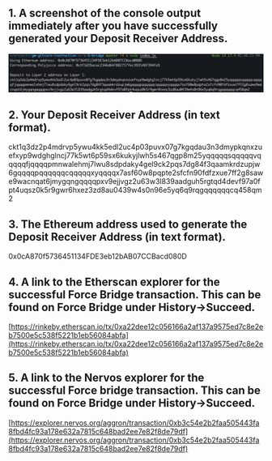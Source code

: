 ## 1. A screenshot of the console output immediately after you have successfully generated your Deposit Receiver Address.
![](./deposit_receiver_address.png)
## 2. Your Deposit Receiver Address (in text format).
ckt1q3dz2p4mdrvp5ywu4kk5edl2uc4p03puvx07g7kgqdau3n3dmypkqnxzuefxyp9wdghglncj77k5wt6p59sx6kukyjlwh5s467qgp8m25yqqqqqsqqqqqvqqqqqfjqqqqpmnwalehmj7lwu8sdpdaky4gel9ck2pqs7dg84f3qaamkrdzupjw6gqqqqpqqqqqqcqqqqqxyqqqqx7asf60w8pqpte2sfcfn90fdfzxue7ff2g8sawe9wacnqat6jmygqngqqqqpxv9ejjvgz2u63w3l839aadguh5rgtqd4devf97a0fpt4uqsz0k5r9gwr6hxez3zd8au0439w4s0n96e5yq6q9rqgqqqqqqcq458qm2
## 3. The Ethereum address used to generate the Deposit Receiver Address (in text format).
0x0cA870f5736451134FDE3eb12bAB07CCBacd080D
## 4. A link to the Etherscan explorer for the successful Force Bridge transaction. This can be found on Force Bridge under History→Succeed.
[https://rinkeby.etherscan.io/tx/0xa22dee12c056166a2af137a9575ed7c8e2eb7500e5c538f5221b1eb56084abfa](https://rinkeby.etherscan.io/tx/0xa22dee12c056166a2af137a9575ed7c8e2eb7500e5c538f5221b1eb56084abfa)
## 5. A link to the Nervos explorer for the successful Force bridge transaction. This can be found on Force Bridge under History→Succeed.
[https://explorer.nervos.org/aggron/transaction/0xb3c54e2b2faa505443fa8fbd4fc93a178e632a7815c648bad2ee7e82f8de79df](https://explorer.nervos.org/aggron/transaction/0xb3c54e2b2faa505443fa8fbd4fc93a178e632a7815c648bad2ee7e82f8de79df)